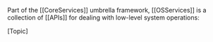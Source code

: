 

Part of the [[CoreServices]] umbrella framework, [[OSServices]] is a collection of [[APIs]] for dealing with low-level system operations:

[Topic]